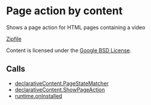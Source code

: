 
Page action by content
=======

Shows a page action for HTML pages containing a video

[Zipfile](http://developer.chrome.com/extensions/examples/api/pageAction/pageaction_by_content.zip)

Content is licensed under the [Google BSD License](https://developers.google.com/open-source/licenses/bsd).

Calls
-----

* [declarativeContent.PageStateMatcher](https://developer.chrome.com/extensions/declarativeContent#type-PageStateMatcher)
* [declarativeContent.ShowPageAction](https://developer.chrome.com/extensions/declarativeContent#type-ShowPageAction)
* [runtime.onInstalled](https://developer.chrome.com/extensions/runtime#event-onInstalled)